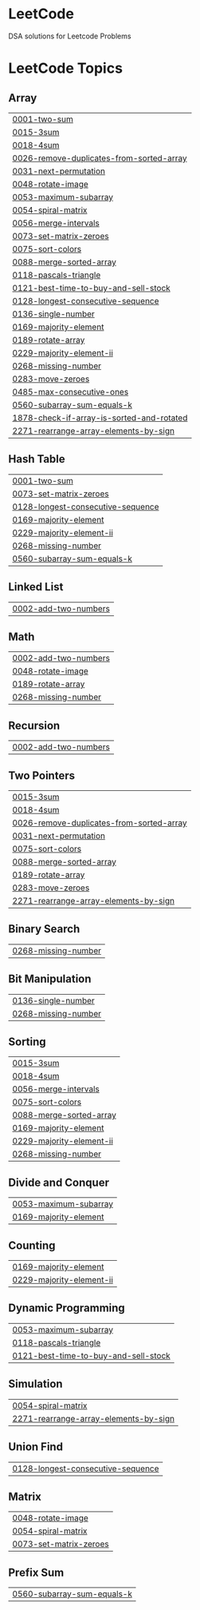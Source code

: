 # LeetCode
DSA solutions for Leetcode Problems 

<!---LeetCode Topics Start-->
# LeetCode Topics
## Array
|  |
| ------- |
| [0001-two-sum](https://github.com/ShubhamSalunke4285/LeetCode/tree/master/0001-two-sum) |
| [0015-3sum](https://github.com/ShubhamSalunke4285/LeetCode/tree/master/0015-3sum) |
| [0018-4sum](https://github.com/ShubhamSalunke4285/LeetCode/tree/master/0018-4sum) |
| [0026-remove-duplicates-from-sorted-array](https://github.com/ShubhamSalunke4285/LeetCode/tree/master/0026-remove-duplicates-from-sorted-array) |
| [0031-next-permutation](https://github.com/ShubhamSalunke4285/LeetCode/tree/master/0031-next-permutation) |
| [0048-rotate-image](https://github.com/ShubhamSalunke4285/LeetCode/tree/master/0048-rotate-image) |
| [0053-maximum-subarray](https://github.com/ShubhamSalunke4285/LeetCode/tree/master/0053-maximum-subarray) |
| [0054-spiral-matrix](https://github.com/ShubhamSalunke4285/LeetCode/tree/master/0054-spiral-matrix) |
| [0056-merge-intervals](https://github.com/ShubhamSalunke4285/LeetCode/tree/master/0056-merge-intervals) |
| [0073-set-matrix-zeroes](https://github.com/ShubhamSalunke4285/LeetCode/tree/master/0073-set-matrix-zeroes) |
| [0075-sort-colors](https://github.com/ShubhamSalunke4285/LeetCode/tree/master/0075-sort-colors) |
| [0088-merge-sorted-array](https://github.com/ShubhamSalunke4285/LeetCode/tree/master/0088-merge-sorted-array) |
| [0118-pascals-triangle](https://github.com/ShubhamSalunke4285/LeetCode/tree/master/0118-pascals-triangle) |
| [0121-best-time-to-buy-and-sell-stock](https://github.com/ShubhamSalunke4285/LeetCode/tree/master/0121-best-time-to-buy-and-sell-stock) |
| [0128-longest-consecutive-sequence](https://github.com/ShubhamSalunke4285/LeetCode/tree/master/0128-longest-consecutive-sequence) |
| [0136-single-number](https://github.com/ShubhamSalunke4285/LeetCode/tree/master/0136-single-number) |
| [0169-majority-element](https://github.com/ShubhamSalunke4285/LeetCode/tree/master/0169-majority-element) |
| [0189-rotate-array](https://github.com/ShubhamSalunke4285/LeetCode/tree/master/0189-rotate-array) |
| [0229-majority-element-ii](https://github.com/ShubhamSalunke4285/LeetCode/tree/master/0229-majority-element-ii) |
| [0268-missing-number](https://github.com/ShubhamSalunke4285/LeetCode/tree/master/0268-missing-number) |
| [0283-move-zeroes](https://github.com/ShubhamSalunke4285/LeetCode/tree/master/0283-move-zeroes) |
| [0485-max-consecutive-ones](https://github.com/ShubhamSalunke4285/LeetCode/tree/master/0485-max-consecutive-ones) |
| [0560-subarray-sum-equals-k](https://github.com/ShubhamSalunke4285/LeetCode/tree/master/0560-subarray-sum-equals-k) |
| [1878-check-if-array-is-sorted-and-rotated](https://github.com/ShubhamSalunke4285/LeetCode/tree/master/1878-check-if-array-is-sorted-and-rotated) |
| [2271-rearrange-array-elements-by-sign](https://github.com/ShubhamSalunke4285/LeetCode/tree/master/2271-rearrange-array-elements-by-sign) |
## Hash Table
|  |
| ------- |
| [0001-two-sum](https://github.com/ShubhamSalunke4285/LeetCode/tree/master/0001-two-sum) |
| [0073-set-matrix-zeroes](https://github.com/ShubhamSalunke4285/LeetCode/tree/master/0073-set-matrix-zeroes) |
| [0128-longest-consecutive-sequence](https://github.com/ShubhamSalunke4285/LeetCode/tree/master/0128-longest-consecutive-sequence) |
| [0169-majority-element](https://github.com/ShubhamSalunke4285/LeetCode/tree/master/0169-majority-element) |
| [0229-majority-element-ii](https://github.com/ShubhamSalunke4285/LeetCode/tree/master/0229-majority-element-ii) |
| [0268-missing-number](https://github.com/ShubhamSalunke4285/LeetCode/tree/master/0268-missing-number) |
| [0560-subarray-sum-equals-k](https://github.com/ShubhamSalunke4285/LeetCode/tree/master/0560-subarray-sum-equals-k) |
## Linked List
|  |
| ------- |
| [0002-add-two-numbers](https://github.com/ShubhamSalunke4285/LeetCode/tree/master/0002-add-two-numbers) |
## Math
|  |
| ------- |
| [0002-add-two-numbers](https://github.com/ShubhamSalunke4285/LeetCode/tree/master/0002-add-two-numbers) |
| [0048-rotate-image](https://github.com/ShubhamSalunke4285/LeetCode/tree/master/0048-rotate-image) |
| [0189-rotate-array](https://github.com/ShubhamSalunke4285/LeetCode/tree/master/0189-rotate-array) |
| [0268-missing-number](https://github.com/ShubhamSalunke4285/LeetCode/tree/master/0268-missing-number) |
## Recursion
|  |
| ------- |
| [0002-add-two-numbers](https://github.com/ShubhamSalunke4285/LeetCode/tree/master/0002-add-two-numbers) |
## Two Pointers
|  |
| ------- |
| [0015-3sum](https://github.com/ShubhamSalunke4285/LeetCode/tree/master/0015-3sum) |
| [0018-4sum](https://github.com/ShubhamSalunke4285/LeetCode/tree/master/0018-4sum) |
| [0026-remove-duplicates-from-sorted-array](https://github.com/ShubhamSalunke4285/LeetCode/tree/master/0026-remove-duplicates-from-sorted-array) |
| [0031-next-permutation](https://github.com/ShubhamSalunke4285/LeetCode/tree/master/0031-next-permutation) |
| [0075-sort-colors](https://github.com/ShubhamSalunke4285/LeetCode/tree/master/0075-sort-colors) |
| [0088-merge-sorted-array](https://github.com/ShubhamSalunke4285/LeetCode/tree/master/0088-merge-sorted-array) |
| [0189-rotate-array](https://github.com/ShubhamSalunke4285/LeetCode/tree/master/0189-rotate-array) |
| [0283-move-zeroes](https://github.com/ShubhamSalunke4285/LeetCode/tree/master/0283-move-zeroes) |
| [2271-rearrange-array-elements-by-sign](https://github.com/ShubhamSalunke4285/LeetCode/tree/master/2271-rearrange-array-elements-by-sign) |
## Binary Search
|  |
| ------- |
| [0268-missing-number](https://github.com/ShubhamSalunke4285/LeetCode/tree/master/0268-missing-number) |
## Bit Manipulation
|  |
| ------- |
| [0136-single-number](https://github.com/ShubhamSalunke4285/LeetCode/tree/master/0136-single-number) |
| [0268-missing-number](https://github.com/ShubhamSalunke4285/LeetCode/tree/master/0268-missing-number) |
## Sorting
|  |
| ------- |
| [0015-3sum](https://github.com/ShubhamSalunke4285/LeetCode/tree/master/0015-3sum) |
| [0018-4sum](https://github.com/ShubhamSalunke4285/LeetCode/tree/master/0018-4sum) |
| [0056-merge-intervals](https://github.com/ShubhamSalunke4285/LeetCode/tree/master/0056-merge-intervals) |
| [0075-sort-colors](https://github.com/ShubhamSalunke4285/LeetCode/tree/master/0075-sort-colors) |
| [0088-merge-sorted-array](https://github.com/ShubhamSalunke4285/LeetCode/tree/master/0088-merge-sorted-array) |
| [0169-majority-element](https://github.com/ShubhamSalunke4285/LeetCode/tree/master/0169-majority-element) |
| [0229-majority-element-ii](https://github.com/ShubhamSalunke4285/LeetCode/tree/master/0229-majority-element-ii) |
| [0268-missing-number](https://github.com/ShubhamSalunke4285/LeetCode/tree/master/0268-missing-number) |
## Divide and Conquer
|  |
| ------- |
| [0053-maximum-subarray](https://github.com/ShubhamSalunke4285/LeetCode/tree/master/0053-maximum-subarray) |
| [0169-majority-element](https://github.com/ShubhamSalunke4285/LeetCode/tree/master/0169-majority-element) |
## Counting
|  |
| ------- |
| [0169-majority-element](https://github.com/ShubhamSalunke4285/LeetCode/tree/master/0169-majority-element) |
| [0229-majority-element-ii](https://github.com/ShubhamSalunke4285/LeetCode/tree/master/0229-majority-element-ii) |
## Dynamic Programming
|  |
| ------- |
| [0053-maximum-subarray](https://github.com/ShubhamSalunke4285/LeetCode/tree/master/0053-maximum-subarray) |
| [0118-pascals-triangle](https://github.com/ShubhamSalunke4285/LeetCode/tree/master/0118-pascals-triangle) |
| [0121-best-time-to-buy-and-sell-stock](https://github.com/ShubhamSalunke4285/LeetCode/tree/master/0121-best-time-to-buy-and-sell-stock) |
## Simulation
|  |
| ------- |
| [0054-spiral-matrix](https://github.com/ShubhamSalunke4285/LeetCode/tree/master/0054-spiral-matrix) |
| [2271-rearrange-array-elements-by-sign](https://github.com/ShubhamSalunke4285/LeetCode/tree/master/2271-rearrange-array-elements-by-sign) |
## Union Find
|  |
| ------- |
| [0128-longest-consecutive-sequence](https://github.com/ShubhamSalunke4285/LeetCode/tree/master/0128-longest-consecutive-sequence) |
## Matrix
|  |
| ------- |
| [0048-rotate-image](https://github.com/ShubhamSalunke4285/LeetCode/tree/master/0048-rotate-image) |
| [0054-spiral-matrix](https://github.com/ShubhamSalunke4285/LeetCode/tree/master/0054-spiral-matrix) |
| [0073-set-matrix-zeroes](https://github.com/ShubhamSalunke4285/LeetCode/tree/master/0073-set-matrix-zeroes) |
## Prefix Sum
|  |
| ------- |
| [0560-subarray-sum-equals-k](https://github.com/ShubhamSalunke4285/LeetCode/tree/master/0560-subarray-sum-equals-k) |
<!---LeetCode Topics End-->